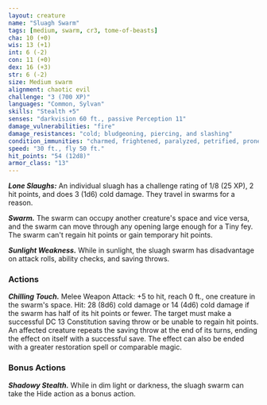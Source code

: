 ```yaml
---
layout: creature
name: "Sluagh Swarm"
tags: [medium, swarm, cr3, tome-of-beasts]
cha: 10 (+0)
wis: 13 (+1)
int: 6 (-2)
con: 11 (+0)
dex: 16 (+3)
str: 6 (-2)
size: Medium swarm
alignment: chaotic evil
challenge: "3 (700 XP)"
languages: "Common, Sylvan"
skills: "Stealth +5"
senses: "darkvision 60 ft., passive Perception 11"
damage_vulnerabilities: "fire"
damage_resistances: "cold; bludgeoning, piercing, and slashing"
condition_immunities: "charmed, frightened, paralyzed, petrified, prone, restrained, stunned"
speed: "30 ft., fly 50 ft."
hit_points: "54 (12d8)"
armor_class: "13"
---
```


***Lone Slaughs:*** An individual sluagh has a challenge rating of 1/8 (25 XP), 2 hit points, and does 3 (1d6) cold damage. They travel in swarms for a reason.

***Swarm.*** The swarm can occupy another creature's space and vice versa, and the swarm can move through any opening large enough for a Tiny fey. The swarm can't regain hit points or gain temporary hit points.

***Sunlight Weakness.*** While in sunlight, the sluagh swarm has disadvantage on attack rolls, ability checks, and saving throws.

### Actions

***Chilling Touch.*** Melee Weapon Attack: +5 to hit, reach 0 ft., one creature in the swarm's space. Hit: 28 (8d6) cold damage or 14 (4d6) cold damage if the swarm has half of its hit points or fewer. The target must make a successful DC 13 Constitution saving throw or be unable to regain hit points. An affected creature repeats the saving throw at the end of its turns, ending the effect on itself with a successful save. The effect can also be ended with a greater restoration spell or comparable magic.

### Bonus Actions

***Shadowy Stealth.*** While in dim light or darkness, the sluagh swarm can take the Hide action as a bonus action.
